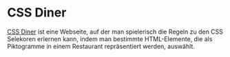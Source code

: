 # CSS Diner

[CSS Diner](https://flukeout.github.io/) ist eine Webseite, auf der man spielerisch die Regeln zu den CSS Selekoren erlernen kann, indem man bestimmte HTML-Elemente, die als Piktogramme in einem Restaurant repräsentiert werden, auswählt.